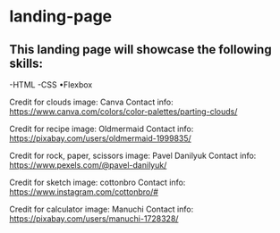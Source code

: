 # landing-page

## This landing page will showcase the following skills:

-HTML
-CSS
•Flexbox

Credit for clouds image: Canva
Contact info: https://www.canva.com/colors/color-palettes/parting-clouds/

Credit for recipe image: Oldmermaid
Contact info: https://pixabay.com/users/oldmermaid-1999835/

Credit for rock, paper, scissors image: Pavel Danilyuk
Contact info: https://www.pexels.com/@pavel-danilyuk/

Credit for sketch image: cottonbro
Contact info: https://www.instagram.com/cottonbro/#

Credit for calculator image: Manuchi
Contact info: https://pixabay.com/users/manuchi-1728328/
